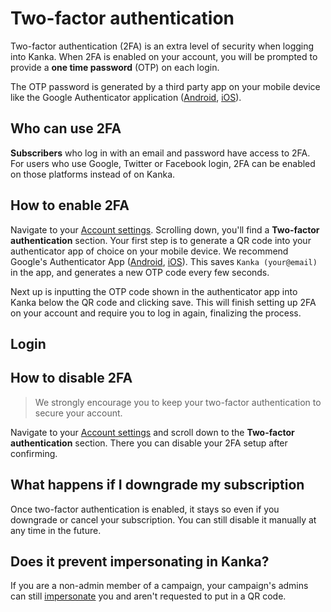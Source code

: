 # Two-factor authentication

Two-factor authentication (2FA) is an extra level of security when logging into Kanka. When 2FA is enabled on your account, you will be prompted to provide a **one time password** (OTP) on each login.

The OTP password is generated by a third party app on your mobile device like the Google Authenticator application ([Android](https://play.google.com/store/apps/details?id=com.google.android.apps.authenticator2), [iOS](https://apps.apple.com/us/app/google-authenticator/id388497605)).

## Who can use 2FA

**Subscribers** who log in with an email and password have access to 2FA. For users who use Google, Twitter or Facebook login, 2FA can be enabled on those platforms instead of on Kanka.

## How to enable 2FA

Navigate to your [Account settings](https://kanka.io/en-US/settings/account). Scrolling down, you'll find a **Two-factor authentication** section. Your first step is to generate a QR code into your authenticator app of choice on your mobile device. We recommend Google's Authenticator App ([Android](https://play.google.com/store/apps/details?id=com.google.android.apps.authenticator2), [iOS](https://apps.apple.com/us/app/google-authenticator/id388497605)). This saves `Kanka (your@email)` in the app, and generates a new OTP code every few seconds.

Next up is inputting the OTP code shown in the authenticator app into Kanka below the QR code and clicking save. This will finish setting up 2FA on your account and require you to log in again, finalizing the process.

## Login

## How to disable 2FA

> We strongly encourage you to keep your two-factor authentication to secure your account.

Navigate to your [Account settings](https://kanka.io/en-US/settings/account) and scroll down to the **Two-factor authentication** section. There you can disable your 2FA setup after confirming.

## What happens if I downgrade my subscription

Once two-factor authentication is enabled, it stays so even if you downgrade or cancel your subscription. You can still disable it manually at any time in the future.

## Does it prevent impersonating in Kanka?

If you are a non-admin member of a campaign, your campaign's admins can still [impersonate](/guides/testing-permissions#switching-to-another-user) you and aren't requested to put in a QR code.